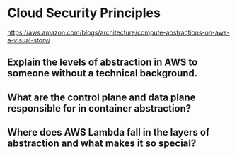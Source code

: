 # Cloud Security Principles
https://aws.amazon.com/blogs/architecture/compute-abstractions-on-aws-a-visual-story/


## Explain the levels of abstraction in AWS to someone without a technical background.
## What are the control plane and data plane responsible for in container abstraction?
## Where does AWS Lambda fall in the layers of abstraction and what makes it so special?